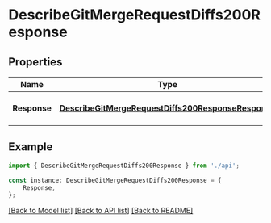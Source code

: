 # DescribeGitMergeRequestDiffs200Response


## Properties

Name | Type | Description | Notes
------------ | ------------- | ------------- | -------------
**Response** | [**DescribeGitMergeRequestDiffs200ResponseResponse**](DescribeGitMergeRequestDiffs200ResponseResponse.md) |  | [optional] [default to undefined]

## Example

```typescript
import { DescribeGitMergeRequestDiffs200Response } from './api';

const instance: DescribeGitMergeRequestDiffs200Response = {
    Response,
};
```

[[Back to Model list]](../README.md#documentation-for-models) [[Back to API list]](../README.md#documentation-for-api-endpoints) [[Back to README]](../README.md)
